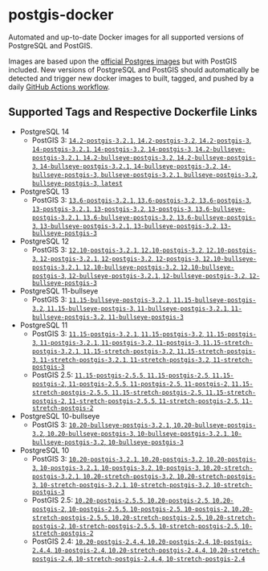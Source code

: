 # postgis-docker

Automated and up-to-date Docker images for all supported versions of PostgreSQL and PostGIS.

Images are based upon the [official Postgres images](https://hub.docker.com/_/postgres) but with PostGIS included. New versions of PostgreSQL and PostGIS should automatically be detected and trigger new docker images to built, tagged, and pushed by a daily [GitHub Actions workflow](https://github.com/GUI/postgis-docker/blob/main/.github/workflows/main.yml).

## Supported Tags and Respective Dockerfile Links

- PostgreSQL 14
  - PostGIS 3: [`14.2-postgis-3.2.1`, `14.2-postgis-3.2`, `14.2-postgis-3`, `14-postgis-3.2.1`, `14-postgis-3.2`, `14-postgis-3`, `14.2-bullseye-postgis-3.2.1`, `14.2-bullseye-postgis-3.2`, `14.2-bullseye-postgis-3`, `14-bullseye-postgis-3.2.1`, `14-bullseye-postgis-3.2`, `14-bullseye-postgis-3`, `bullseye-postgis-3.2.1`, `bullseye-postgis-3.2`, `bullseye-postgis-3`, `latest`](https://github.com/GUI/postgis-docker/blob/main/14/bullseye/postgis-3/Dockerfile)
- PostgreSQL 13
  - PostGIS 3: [`13.6-postgis-3.2.1`, `13.6-postgis-3.2`, `13.6-postgis-3`, `13-postgis-3.2.1`, `13-postgis-3.2`, `13-postgis-3`, `13.6-bullseye-postgis-3.2.1`, `13.6-bullseye-postgis-3.2`, `13.6-bullseye-postgis-3`, `13-bullseye-postgis-3.2.1`, `13-bullseye-postgis-3.2`, `13-bullseye-postgis-3`](https://github.com/GUI/postgis-docker/blob/main/13/bullseye/postgis-3/Dockerfile)
- PostgreSQL 12
  - PostGIS 3: [`12.10-postgis-3.2.1`, `12.10-postgis-3.2`, `12.10-postgis-3`, `12-postgis-3.2.1`, `12-postgis-3.2`, `12-postgis-3`, `12.10-bullseye-postgis-3.2.1`, `12.10-bullseye-postgis-3.2`, `12.10-bullseye-postgis-3`, `12-bullseye-postgis-3.2.1`, `12-bullseye-postgis-3.2`, `12-bullseye-postgis-3`](https://github.com/GUI/postgis-docker/blob/main/12/bullseye/postgis-3/Dockerfile)
- PostgreSQL 11-bullseye
  - PostGIS 3: [`11.15-bullseye-postgis-3.2.1`, `11.15-bullseye-postgis-3.2`, `11.15-bullseye-postgis-3`, `11-bullseye-postgis-3.2.1`, `11-bullseye-postgis-3.2`, `11-bullseye-postgis-3`](https://github.com/GUI/postgis-docker/blob/main/11/bullseye/postgis-3/Dockerfile)
- PostgreSQL 11
  - PostGIS 3: [`11.15-postgis-3.2.1`, `11.15-postgis-3.2`, `11.15-postgis-3`, `11-postgis-3.2.1`, `11-postgis-3.2`, `11-postgis-3`, `11.15-stretch-postgis-3.2.1`, `11.15-stretch-postgis-3.2`, `11.15-stretch-postgis-3`, `11-stretch-postgis-3.2.1`, `11-stretch-postgis-3.2`, `11-stretch-postgis-3`](https://github.com/GUI/postgis-docker/blob/main/11/stretch/postgis-3/Dockerfile)
  - PostGIS 2.5: [`11.15-postgis-2.5.5`, `11.15-postgis-2.5`, `11.15-postgis-2`, `11-postgis-2.5.5`, `11-postgis-2.5`, `11-postgis-2`, `11.15-stretch-postgis-2.5.5`, `11.15-stretch-postgis-2.5`, `11.15-stretch-postgis-2`, `11-stretch-postgis-2.5.5`, `11-stretch-postgis-2.5`, `11-stretch-postgis-2`](https://github.com/GUI/postgis-docker/blob/main/11/stretch/postgis-2.5/Dockerfile)
- PostgreSQL 10-bullseye
  - PostGIS 3: [`10.20-bullseye-postgis-3.2.1`, `10.20-bullseye-postgis-3.2`, `10.20-bullseye-postgis-3`, `10-bullseye-postgis-3.2.1`, `10-bullseye-postgis-3.2`, `10-bullseye-postgis-3`](https://github.com/GUI/postgis-docker/blob/main/10/bullseye/postgis-3/Dockerfile)
- PostgreSQL 10
  - PostGIS 3: [`10.20-postgis-3.2.1`, `10.20-postgis-3.2`, `10.20-postgis-3`, `10-postgis-3.2.1`, `10-postgis-3.2`, `10-postgis-3`, `10.20-stretch-postgis-3.2.1`, `10.20-stretch-postgis-3.2`, `10.20-stretch-postgis-3`, `10-stretch-postgis-3.2.1`, `10-stretch-postgis-3.2`, `10-stretch-postgis-3`](https://github.com/GUI/postgis-docker/blob/main/10/stretch/postgis-3/Dockerfile)
  - PostGIS 2.5: [`10.20-postgis-2.5.5`, `10.20-postgis-2.5`, `10.20-postgis-2`, `10-postgis-2.5.5`, `10-postgis-2.5`, `10-postgis-2`, `10.20-stretch-postgis-2.5.5`, `10.20-stretch-postgis-2.5`, `10.20-stretch-postgis-2`, `10-stretch-postgis-2.5.5`, `10-stretch-postgis-2.5`, `10-stretch-postgis-2`](https://github.com/GUI/postgis-docker/blob/main/10/stretch/postgis-2.5/Dockerfile)
  - PostGIS 2.4: [`10.20-postgis-2.4.4`, `10.20-postgis-2.4`, `10-postgis-2.4.4`, `10-postgis-2.4`, `10.20-stretch-postgis-2.4.4`, `10.20-stretch-postgis-2.4`, `10-stretch-postgis-2.4.4`, `10-stretch-postgis-2.4`](https://github.com/GUI/postgis-docker/blob/main/10/stretch/postgis-2.4/Dockerfile)
